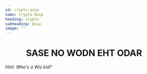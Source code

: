 ```yaml
---
id: crypto-quip
name: Crypto Quip
heading: Crypto
subheading: Quip
image: ""
---
```

<h1 style="text-align: center">
SASE NO WODN EHT ODAR
</h1>

_Hint: Who's a Wiz kid?_
